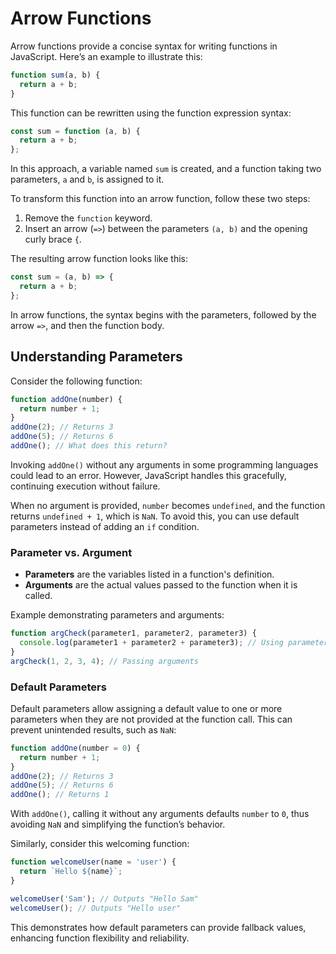 # Arrow Functions

Arrow functions provide a concise syntax for writing functions in JavaScript. Here’s an example to illustrate this:

```js
function sum(a, b) {
  return a + b;
}
```

This function can be rewritten using the function expression syntax:

```js
const sum = function (a, b) {
  return a + b;
};
```

In this approach, a variable named `sum` is created, and a function taking two parameters, `a` and `b`, is assigned to it.

To transform this function into an arrow function, follow these two steps:

1. Remove the `function` keyword.
2. Insert an arrow (`=>`) between the parameters `(a, b)` and the opening curly brace `{`.

The resulting arrow function looks like this:

```js
const sum = (a, b) => {
  return a + b;
};
```

In arrow functions, the syntax begins with the parameters, followed by the arrow `=>`, and then the function body.

## Understanding Parameters

Consider the following function:

```js
function addOne(number) {
  return number + 1;
}
addOne(2); // Returns 3
addOne(5); // Returns 6
addOne(); // What does this return?
```

Invoking `addOne()` without any arguments in some programming languages could lead to an error. However, JavaScript handles this gracefully, continuing execution without failure.

When no argument is provided, `number` becomes `undefined`, and the function returns `undefined + 1`, which is `NaN`. To avoid this, you can use default parameters instead of adding an `if` condition.

### Parameter vs. Argument

- **Parameters** are the variables listed in a function's definition.
- **Arguments** are the actual values passed to the function when it is called.

Example demonstrating parameters and arguments:

```js
function argCheck(parameter1, parameter2, parameter3) {
  console.log(parameter1 + parameter2 + parameter3); // Using parameters
}
argCheck(1, 2, 3, 4); // Passing arguments
```

### Default Parameters

Default parameters allow assigning a default value to one or more parameters when they are not provided at the function call. This can prevent unintended results, such as `NaN`:

```js
function addOne(number = 0) {
  return number + 1;
}
addOne(2); // Returns 3
addOne(5); // Returns 6
addOne(); // Returns 1
```

With `addOne()`, calling it without any arguments defaults `number` to `0`, thus avoiding `NaN` and simplifying the function’s behavior.

Similarly, consider this welcoming function:

```js
function welcomeUser(name = 'user') {
  return `Hello ${name}`;
}

welcomeUser('Sam'); // Outputs "Hello Sam"
welcomeUser(); // Outputs "Hello user"
```

This demonstrates how default parameters can provide fallback values, enhancing function flexibility and reliability.